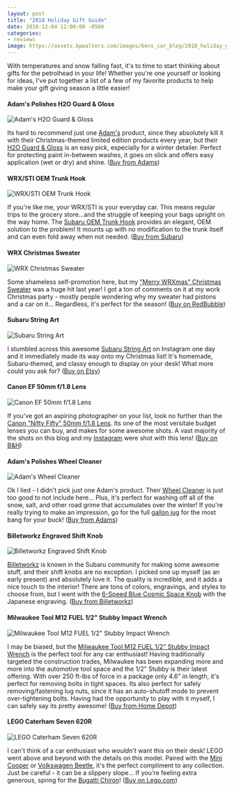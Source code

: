 ```yaml
---
layout: post
title: "2018 Holiday Gift Guide"
date: 2018-12-04 12:00:00 -0500
categories:
- reviews
image: https://assets.bpwalters.com/images/bens_car_blog/2018_holiday_gift_guide/bcb_christmas_2018.jpg
---
```


<span class="is-first-letter">W</span>ith temperatures and snow falling fast, it's to time to start thinking about gifts for the petrolhead in your life! Whether you're one yourself or looking for ideas, I've put together a list of a few of my favorite products to help make your gift giving season a little easier!

#### Adam's Polishes H2O Guard & Gloss

![Adam's H2O Guard & Gloss](https://assets.bpwalters.com/images/bens_car_blog/2018_holiday_gift_guide/adams_h2o.png)

Its hard to recommend just one [Adam's](https://adamspolishes.com/) product, since they absolutely kill it with their Christmas-themed limited edition products every year, but their [H2O Guard & Gloss](https://adamspolishes.com/products/adam-s-h2o-guard-gloss) is an easy pick, especially for a winter detailer. Perfect for protecting paint in-between washes, it goes on slick and offers easy application (wet or dry) and shine. ([Buy from Adams](https://adamspolishes.com/products/adam-s-h2o-guard-gloss))

#### WRX/STI OEM Trunk Hook

![WRX/STI OEM Trunk Hook](https://assets.bpwalters.com/images/bens_car_blog/2018_holiday_gift_guide/trunk_hook.png)

If you're like me, your WRX/STI is your everyday car. This means regular trips to the grocery store...and the struggle of keeping your bags upright on the way home. The [Subaru OEM Trunk Hook](https://parts.subaru.com/p/Subaru__/Trunk-Cargo-Hook/62905675/F551SAL100.html) provides an elegant, OEM solution to the problem! It mounts up with no modification to the trunk itself and can even fold away when not needed. ([Buy from Subaru](https://parts.subaru.com/p/Subaru__/Trunk-Cargo-Hook/62905675/F551SAL100.html))

#### WRX Christmas Sweater

![WRX Christmas Sweater](https://assets.bpwalters.com/images/bens_car_blog/2018_holiday_gift_guide/wrx_sweater.png)

Some shameless self-promotion here, but my ["Merry WRXmas" Christmas Sweater](https://www.redbubble.com/people/turbosandtees/works/29190585-merry-wrxmas?p=lightweight-raglan-sweatshirt) was a huge hit last year! I got a ton of comments on it at my work Christmas party - mostly people wondering why my sweater had pistons and a car on it... Regardless, it's perfect for the season! ([Buy on RedBubble](https://www.redbubble.com/people/turbosandtees/works/29190585-merry-wrxmas?p=lightweight-raglan-sweatshirt))

#### Subaru String Art

![Subaru String Art](https://assets.bpwalters.com/images/bens_car_blog/2018_holiday_gift_guide/string_art.jpg)

I stumbled across this awesome [Subaru String Art](https://www.etsy.com/listing/581787226/subaru-car-lover-gift-string-art-decor) on Instagram one day and it immediately made its way onto my Christmas list! It's homemade, Subaru-themed, and classy enough to display on your desk! What more could you ask for? ([Buy on Etsy](https://www.etsy.com/listing/581787226/subaru-car-lover-gift-string-art-decor))

#### Canon EF 50mm f/1.8 Lens

![Canon EF 50mm f/1.8 Lens](https://assets.bpwalters.com/images/bens_car_blog/2018_holiday_gift_guide/canon_50mm.jpg)

If you've got an aspiring photographer on your list, look no further than the [Canon "Nifty Fifty" 50mm f/1.8 Lens](https://www.bhphotovideo.com/c/product/1143786-REG/canon_0570c002_ef_50mm_f_1_8_stm.html). Its one of the most versitale budget lenses you can buy, and makes for some awesome shots. A vast majority of the shots on this blog and my [Instagram](https://instagram.com/benscarblog) were shot with this lens! ([Buy on B&H](https://www.bhphotovideo.com/c/product/1143786-REG/canon_0570c002_ef_50mm_f_1_8_stm.html))

#### Adam's Polishes Wheel Cleaner

![Adam's Wheel Cleaner](https://assets.bpwalters.com/images/bens_car_blog/2018_holiday_gift_guide/adams_wheel_cleaner.png)

Ok I lied - I didn't pick just one Adam's product. Their [Wheel Cleaner](https://adamspolishes.com/products/adam-s-deep-wheel-cleaner) is just too good to not include here... Plus, it's perfect for washing off all of the snow, salt, and other road grime that accumulates over the winter! If you're really trying to make an impression, go for the full [gallon jug](https://adamspolishes.com/products/adam-s-deep-wheel-cleaner?variant=29073520951393) for the most bang for your buck! ([Buy from Adams](https://adamspolishes.com/products/adam-s-deep-wheel-cleaner))

#### Billetworkz Engraved Shift Knob

![Billetworkz Engraved Shift Knob](https://assets.bpwalters.com/images/bens_car_blog/2018_holiday_gift_guide/billetworkz_knob.jpg)

[Billetworkz](https://billetworkz.com) is known in the Subaru community for making some awesome stuff, and their shift knobs are no exception. I picked one up myself (as an early present) and absolutely love it. The quality is incredible, and it adds a nice touch to the interior! There are tons of colors, engravings, and styles to choose from, but I went with the [6-Speed Blue Cosmic Space Knob](https://billetworkz.com/collections/subaru-wrx-6-speed/products/blue-cosmic-6-speed-wrx-japanese) with the Japanese engraving. ([Buy from Billetworkz](https://billetworkz.com/collections/subaru-wrx-6-speed/products/blue-cosmic-6-speed-wrx-japanese))

#### Milwaukee Tool M12 FUEL 1/2" Stubby Impact Wrench

![Milwaukee Tool M12 FUEL 1/2" Stubby Impact Wrench](https://assets.bpwalters.com/images/bens_car_blog/2018_holiday_gift_guide/m12_stubby.png)

I may be biased, but the [Milwaukee Tool M12 FUEL 1/2" Stubby Impact Wrench](https://www.milwaukeetool.com/Products/Power-Tools/Fastening/Impact-Wrenches/2555-20) is the perfect tool for any car enthusiast! Having traditionally targeted the construction trades, Milwaukee has been expanding more and more into the automotive tool space and the 1/2" Stubby is their latest offering. With over 250 ft-lbs of force in a package only 4.6" in length, it's perfect for removing bolts in tight spaces. Its also perfect for safely removing/fastening lug nuts, since it has an auto-shutoff mode to prevent over-tightening bolts. Having had the opportunity to play with it myself, I can safely say its pretty awesome! ([Buy from Home Depot](https://www.homedepot.com/p/Milwaukee-M12-FUEL-12-Volt-Lithium-Ion-Brushless-Cordless-Stubby-1-2-in-Impact-Wrench-Kit-with-One-4-0-and-One-2-0Ah-Batteries-2555-22/305989026))

#### LEGO Caterham Seven 620R

![LEGO Caterham Seven 620R](https://assets.bpwalters.com/images/bens_car_blog/2018_holiday_gift_guide/lego_caterham.png)

I can't think of a car enthusiast who *wouldn't* want this on their desk! LEGO went above and beyond with the details on this model. Paired with the [Mini Cooper](https://www.lego.com/en-us/product/mini-cooper-10242) or [Volkswagen Beetle](https://www.lego.com/en-us/product/volkswagen-beetle-10252), it's the perfect compliment to any collection. Just be careful - it can be a slippery slope... If you're feeling extra generous, spring for the [Bugatti Chiron](https://www.lego.com/en-us/product/bugatti-chiron-42083)! ([Buy on Lego.com](https://www.lego.com/en-us/product/caterham-seven-620r-21307))